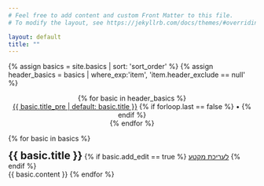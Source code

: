 ```yaml
---
# Feel free to add content and custom Front Matter to this file.
# To modify the layout, see https://jekyllrb.com/docs/themes/#overriding-theme-defaults

layout: default
title: ""
---
```


{% assign basics = site.basics | sort: 'sort_order' %}
{% assign header_basics = basics | where_exp:'item', 'item.header_exclude == null' %}

<p align="center">
  {% for basic in header_basics %}
    <span style="display: inline-block;">
      <a href="#{{ basic.slug }}">{{ basic.title_pre | default: basic.title }}</a>
      {% if forloop.last == false %}
      <span class="hide-small">&bull;</span>
      {% endif %}
    </span>
    <br class="hide-big"/>
  {% endfor %}
</p>

{% for basic in basics %}
  <div>
  <h2 style="display: inline;" id="{{ basic.slug }}">{{ basic.title }}</h2>
  {% if basic.add_edit == true %}
  <a class="edit_link_gh" href="https://github.com/quo-il/quo-il/edit/master/{{basic.path}}">לעריכת מקטע</a>
  {% endif %}
  </div>
  {{ basic.content }}
{% endfor %}

